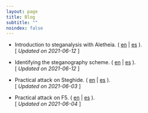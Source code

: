 ```yaml
---
layout: page
title: Blog
subtitle: "" 
noindex: false
---
```


- Introduction to steganalysis with Aletheia.
  ( [en](/stego/aletheia/intro-en) | [es](/stego/aletheia/intro-es) ). 
  <br>[ *Updated on 2021-06-12* ]

- Identifying the steganography scheme. 
  ( [en](/stego/aletheia/identify-en) | [es](/stego/aletheia/identify-es) ).
  <br>[ *Updated on 2021-06-12* ]

- Practical attack on Steghide.
  ( [en](/stego/aletheia/steghide-attack-en) | [es](/stego/aletheia/steghide-attack-es) ).
  <br>[ *Updated on 2021-06-03* ]

- Practical attack on F5.
  ( [en](/stego/aletheia/f5-attack-en) | [es](/stego/aletheia/f5-attack-es) ).
  <br>[ *Updated on 2021-06-04* ]



